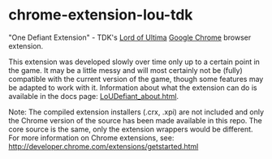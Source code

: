 chrome-extension-lou-tdk
========================

"One Defiant Extension" - TDK's [Lord of Ultima](http://www.lordofultima.com/home)  [Google Chrome](https://www.google.com/chrome) browser extension.

This extension was developed slowly over time only up to a certain point in the game.  It may be a little messy and will most certainly not be (fully) compatible with the current version of the game, though some features may be adapted to work with it.  Information about what the extension can do is available in the docs page: [LoUDefiant_about.html](http://senocular.github.com/chrome-extension-lou-tdk/docs/LoUDefiant_about.html).

Note: The compiled extension installers (.crx, .xpi) are not included and only the Chrome version of the source has been made available in this repo.  The core source is the same, only the extension wrappers would be different.  For more information on Chrome extensions, see: http://developer.chrome.com/extensions/getstarted.html
